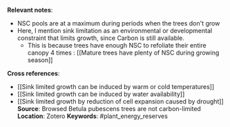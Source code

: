 **Relevant notes**:
- NSC pools are at a maximum during periods when the trees don't grow
- Here, I mention sink limitation as an environmental or developmental constraint that limits growth, since Carbon is still available. 
	- This is because trees have enough NSC to refoliate their entire canopy 4 times : [[Mature trees have plenty of NSC during growing season]]

**Cross references**: 
- [[Sink limited growth can be induced by warm or cold temperatures]]
- [[Sink limited growth can be induced by water availability]]
- [[Sink limited growth by reduction of cell expansion caused by drought]]
**Source**: Browsed Betula pubescens trees are not carbon-limited
**Location**: Zotero
**Keywords**: #plant_energy_reserves 

